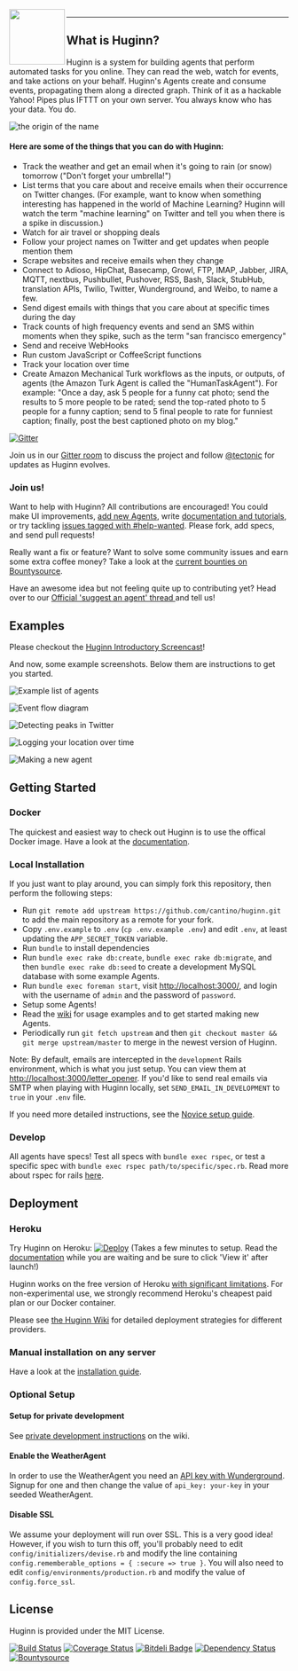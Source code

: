 <img src="https://raw.github.com/cantino/huginn/master/media/huginn-logo.png" height="100" align="left"/>

-----

## What is Huginn?

Huginn is a system for building agents that perform automated tasks for you online.  They can read the web, watch for events, and take actions on your behalf.  Huginn's Agents create and consume events, propagating them along a directed graph.  Think of it as a hackable Yahoo! Pipes plus IFTTT on your own server.  You always know who has your data.  You do.

![the origin of the name](doc/imgs/the-name.png)

#### Here are some of the things that you can do with Huginn:

* Track the weather and get an email when it's going to rain (or snow) tomorrow ("Don't forget your umbrella!")
* List terms that you care about and receive emails when their occurrence on Twitter changes.  (For example, want to know when something interesting has happened in the world of Machine Learning?  Huginn will watch the term "machine learning" on Twitter and tell you when there is a spike in discussion.)
* Watch for air travel or shopping deals
* Follow your project names on Twitter and get updates when people mention them
* Scrape websites and receive emails when they change
* Connect to Adioso, HipChat, Basecamp, Growl, FTP, IMAP, Jabber, JIRA, MQTT, nextbus, Pushbullet, Pushover, RSS, Bash, Slack, StubHub, translation APIs, Twilio, Twitter, Wunderground, and Weibo, to name a few.
* Send digest emails with things that you care about at specific times during the day
* Track counts of high frequency events and send an SMS within moments when they spike, such as the term "san francisco emergency"
* Send and receive WebHooks
* Run custom JavaScript or CoffeeScript functions
* Track your location over time
* Create Amazon Mechanical Turk workflows as the inputs, or outputs, of agents (the Amazon Turk Agent is called the "HumanTaskAgent"). For example: "Once a day, ask 5 people for a funny cat photo; send the results to 5 more people to be rated; send the top-rated photo to 5 people for a funny caption; send to 5 final people to rate for funniest caption; finally, post the best captioned photo on my blog."

[![Gitter](https://badges.gitter.im/Join%20Chat.svg)](https://gitter.im/cantino/huginn?utm_source=badge&utm_medium=badge&utm_campaign=pr-badge&utm_content=badge)

Join us in our [Gitter room](https://gitter.im/cantino/huginn) to discuss the project and follow [@tectonic](https://twitter.com/tectonic) for updates as Huginn evolves.

### Join us!

Want to help with Huginn?  All contributions are encouraged!  You could make UI improvements, [add new Agents](https://github.com/cantino/huginn/wiki/Creating-a-new-agent), write [documentation and tutorials](https://github.com/cantino/huginn/wiki), or try tackling [issues tagged with #help-wanted](https://github.com/cantino/huginn/issues?direction=desc&labels=help-wanted&page=1&sort=created&state=open).  Please fork, add specs, and send pull requests!

Really want a fix or feature? Want to solve some community issues and earn some extra coffee money? Take a look at the [current bounties on Bountysource](https://www.bountysource.com/trackers/282580-huginn).

Have an awesome idea but not feeling quite up to contributing yet? Head over to our [Official 'suggest an agent' thread ](https://github.com/cantino/huginn/issues/353) and tell us!

## Examples

Please checkout the [Huginn Introductory Screencast](http://vimeo.com/61976251)!

And now, some example screenshots.  Below them are instructions to get you started.

![Example list of agents](doc/imgs/your-agents.png)

![Event flow diagram](doc/imgs/diagram.png)

![Detecting peaks in Twitter](doc/imgs/peaks.png)

![Logging your location over time](doc/imgs/my-locations.png)

![Making a new agent](doc/imgs/new-agent.png)

## Getting Started

### Docker

The quickest and easiest way to check out Huginn is to use the offical Docker image. Have a look at the [documentation](./doc/docker/install.md).

### Local Installation

If you just want to play around, you can simply fork this repository, then perform the following steps:

* Run `git remote add upstream https://github.com/cantino/huginn.git` to add the main repository as a remote for your fork.
* Copy `.env.example` to `.env` (`cp .env.example .env`) and edit `.env`, at least updating the `APP_SECRET_TOKEN` variable.
* Run `bundle` to install dependencies
* Run `bundle exec rake db:create`, `bundle exec rake db:migrate`, and then `bundle exec rake db:seed` to create a development MySQL database with some example Agents.
* Run `bundle exec foreman start`, visit [http://localhost:3000/][localhost], and login with the username of `admin` and the password of `password`.
* Setup some Agents!
* Read the [wiki][wiki] for usage examples and to get started making new Agents.
* Periodically run `git fetch upstream` and then `git checkout master && git merge upstream/master` to merge in the newest version of Huginn.

Note: By default, emails are intercepted in the `development` Rails environment, which is what you just setup.  You can view 
them at [http://localhost:3000/letter_opener](http://localhost:3000/letter_opener). If you'd like to send real emails via SMTP when playing 
with Huginn locally, set `SEND_EMAIL_IN_DEVELOPMENT` to `true` in your `.env` file.

If you need more detailed instructions, see the [Novice setup guide][novice-setup-guide].

[localhost]: http://localhost:3000/
[wiki]: https://github.com/cantino/huginn/wiki
[novice-setup-guide]: https://github.com/cantino/huginn/wiki/Novice-setup-guide

### Develop

All agents have specs! Test all specs with `bundle exec rspec`, or test a specific spec with `bundle exec rspec path/to/specific/spec.rb`. Read more about rspec for rails [here](https://github.com/rspec/rspec-rails).

## Deployment

### Heroku

Try Huginn on Heroku: [![Deploy](https://www.herokucdn.com/deploy/button.png)](https://heroku.com/deploy) (Takes a few minutes to setup. Read the [documentation](./doc/heroku/install.md) while you are waiting and be sure to click 'View it' after launch!)

Huginn works on the free version of Heroku [with significant limitations](https://github.com/cantino/huginn/blob/master/doc/heroku/install.md). For non-experimental use, we strongly recommend Heroku's cheapest paid plan or our Docker container.

Please see [the Huginn Wiki](https://github.com/cantino/huginn/wiki#deploying-huginn) for detailed deployment strategies for different providers.

### Manual installation on any server

Have a look at the [installation guide](./doc/manual/README.md).

### Optional Setup

#### Setup for private development

See [private development instructions](https://github.com/cantino/huginn/wiki/Private-development-instructions) on the wiki.

#### Enable the WeatherAgent

In order to use the WeatherAgent you need an [API key with Wunderground](http://www.wunderground.com/weather/api/). Signup for one and then change the value of `api_key: your-key` in your seeded WeatherAgent.

#### Disable SSL

We assume your deployment will run over SSL. This is a very good idea! However, if you wish to turn this off, you'll probably need to edit `config/initializers/devise.rb` and modify the line containing `config.rememberable_options = { :secure => true }`.  You will also need to edit `config/environments/production.rb` and modify the value of `config.force_ssl`.

## License

Huginn is provided under the MIT License.

[![Build Status](https://travis-ci.org/cantino/huginn.png)](https://travis-ci.org/cantino/huginn) [![Coverage Status](https://coveralls.io/repos/cantino/huginn/badge.png)](https://coveralls.io/r/cantino/huginn) [![Bitdeli Badge](https://d2weczhvl823v0.cloudfront.net/cantino/huginn/trend.png)](https://bitdeli.com/free "Bitdeli Badge") [![Dependency Status](https://gemnasium.com/cantino/huginn.svg)](https://gemnasium.com/cantino/huginn) [![Bountysource](https://www.bountysource.com/badge/tracker?tracker_id=282580)](https://www.bountysource.com/trackers/282580-huginn?utm_source=282580&utm_medium=shield&utm_campaign=TRACKER_BADGE)

